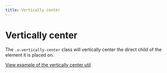 ```yaml
---
title: Vertically center
---
```


# Vertically center

The `.u-vertically-center` class will vertically center the direct child of the element it is placed on.

<a href="https://vanilla-framework.github.io/vanilla-framework/examples/utilities/vertically-center"
    class="js-example">
    View example of the vertically center util
</a>

